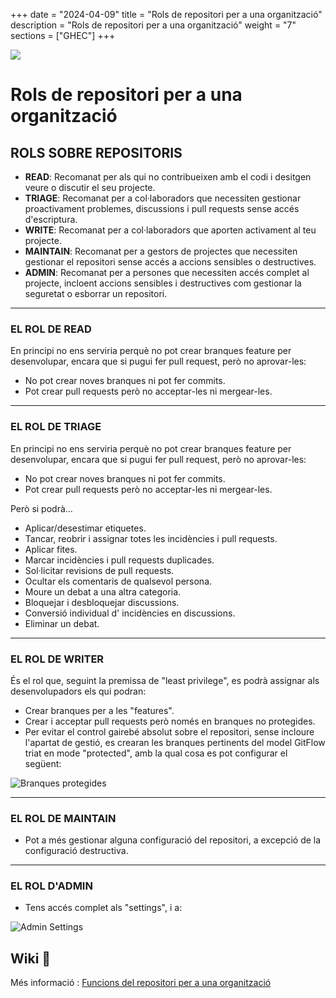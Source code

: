 
+++
date         = "2024-04-09"
title        = "Rols de repositori per a una organització"
description  = "Rols de repositori per a una organització"
weight      = "7"
sections    = ["GHEC"]
+++

<img src="https://identitatcorporativa.gencat.cat/web/.content/Documentacio/descarregues/dpt/COLOR/Presidencia/ctti_h2.jpg">


# Rols de repositori per a una organització

## ROLS SOBRE REPOSITORIS

- **READ**: Recomanat per als qui no contribueixen amb el codi i desitgen veure o discutir el seu projecte.
- **TRIAGE**: Recomanat per a col·laboradors que necessiten gestionar proactivament problemes, discussions i pull requests sense accés d'escriptura.
- **WRITE**: Recomanat per a col·laboradors que aporten activament al teu projecte.
- **MAINTAIN**: Recomanat per a gestors de projectes que necessiten gestionar el repositori sense accés a accions sensibles o destructives.
- **ADMIN**: Recomanat per a persones que necessiten accés complet al projecte, incloent accions sensibles i destructives com gestionar la seguretat o esborrar un repositori.

---

### EL ROL DE READ

En principi no ens serviria perquè no pot crear branques feature per desenvolupar, encara que si pugui fer pull request, però no aprovar-les:

- No pot crear noves branques ni pot fer commits.
- Pot crear pull requests però no acceptar-les ni mergear-les.

---

### EL ROL DE TRIAGE

En principi no ens serviria perquè no pot crear branques feature per desenvolupar, encara que si pugui fer pull request, però no aprovar-les:

- No pot crear noves branques ni pot fer commits.
- Pot crear pull requests però no acceptar-les ni mergear-les.

Però si podrà...

- Aplicar/desestimar etiquetes.
- Tancar, reobrir i assignar totes les incidències i pull requests.
- Aplicar fites.
- Marcar incidències i pull requests duplicades.
- Sol·licitar revisions de pull requests.
- Ocultar els comentaris de qualsevol persona.
- Moure un debat a una altra categoria.
- Bloquejar i desbloquejar discussions.
- Conversió individual d' incidències en discussions.
- Eliminar un debat.

---

### EL ROL DE WRITER

És el rol que, seguint la premissa de "least privilege", es podrà assignar als desenvolupadors els qui podran:

- Crear branques per a les "features".
- Crear i acceptar pull requests però només en branques no protegides.
- Per evitar el control gairebé absolut sobre el repositori, sense incloure l'apartat de gestió, es crearan les branques pertinents del model GitFlow triat en mode "protected", amb la qual cosa es pot configurar el següent:

![Branques protegides](/images/GHEC/protected-branches.png)

---

### EL ROL DE MAINTAIN

- Pot a més gestionar alguna configuració del repositori, a excepció de la configuració destructiva.

---

### EL ROL D'ADMIN

- Tens accés complet als "settings", i a:

![Admin Settings](/images/GHEC/admin-danger-zone-settings.png)


## Wiki 📖

Més informació : 
 [Funcions del repositori per a una organització](https://docs.github.com/en/enterprise-cloud@latest/organizations/managing-user-access-to-your-organizations-repositories/managing-repository-roles/repository-roles-for-an-organization)
